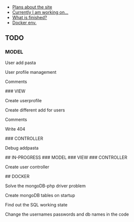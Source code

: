 
- [Plans about the site](#TODO)
- [Currently I am working on...](#IN-PROGRESSS)
- [What is finished?](#DONE)
- [Docker env.](#DOCKER)

## TODO
### MODEL
<p>User add pasta</p>
<p>User profile management</p>
<p>Comments</p>
### VIEW
<p>Create userprofile</p>
<p>Create different add for users</p>
<p>Comments</p>
<p>Write 404</p>
### CONTROLLER
<p>Debug addpasta</p>
## IN-PROGRESS
### MODEL
### VIEW
### CONTROLLER
<p>Create user controller</p>
## DOCKER
<p>Solve the mongoDB-php driver problem</p>
<p>Create mongoDB tables on startup</p>
<p>Find out the SQL working state</p>
<p>Change the usernames passwords and db names in the code</p>